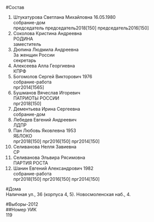 #Состав  
1. Штукатурова Светлана Михайловна 16.05.1980  
    собрание-дом  
    председатель председатель2018[150] председатель2016[150]  
2. Соколова Кристина Андреевна  
    РОДИНА  
    заместитель  
3. Дюпина Людмила Андреевна  
    За женщин России  
    секретарь  
4. Алексеева Алла Георгиевна  
    КПРФ  
5. Богомолов Сергей Викторович 1976  
    собрание-работа  
    прг2014[1565]  
6. Бушманов Вячеслав Игоревич  
    ПАТРИОТЫ РОССИИ  
    прг2018[150]  
7. Дементьева Ирина Сергеевна  
    собрание-дом  
8. Лебедев Евгений Андреевич  
    ЛДПР  
9. Пан Любовь Яковлевна 1953  
    ЯБЛОКО  
    прг2018[150] прг2016[150] прг2014[150]  
10. Селиванова Нелля Завиевна  
    СР  
11. Селиванова Эльвира Рясимовна  
    ПАРТИЯ РОСТА  
12. Шанин Евгений Александрович 1982  
    собрание-работа  
    прг2018[150] прг2016[150] прг2014[150]  
  
#Дома  
Наличная ул.,   36 (корпуса 4, 5). Новосмоленская наб.,   4.  
  
#Выборы-2012  
##Номер УИК  
119  
